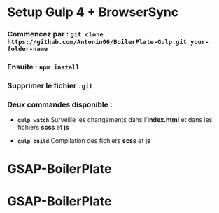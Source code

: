 # Setup Gulp 4 + BrowserSync

### Commencez par : `git clone https://github.com/Antonin06/BoilerPlate-Gulp.git your-folder-name`
### Ensuite : `npm install`
### Supprimer le fichier `.git`

### Deux commandes disponible :

- **`gulp watch`**
  Surveille les changements dans l'**index.html** et dans les fichiers **scss** et **js**

- **`gulp build`**
  Compilation des fichiers **scss** et **js**
# GSAP-BoilerPlate
# GSAP-BoilerPlate
